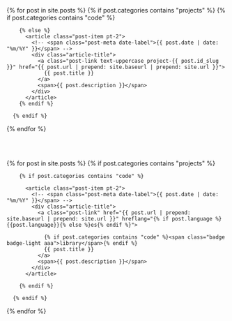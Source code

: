 <div class="container">
  {% for post in site.posts %}
      {% if post.categories contains "projects" %}
        {% if post.categories contains "code" %}

        {% else %}
          <article class="post-item pt-2">
            <!-- <span class="post-meta date-label">{{ post.date | date: "%m/%Y" }}</span> -->
            <div class="article-title">
              <a class="post-link text-uppercase project-{{ post.id_slug }}" href="{{ post.url | prepend: site.baseurl | prepend: site.url }}">
                {{ post.title }}
              </a>
              <span>{{ post.description }}</span>
            </div>
          </article>
        {% endif %}

      {% endif %}
  {% endfor %}

  <br><br>

  {% for post in site.posts %}
      {% if post.categories contains "projects" %}

        {% if post.categories contains "code" %}

          <article class="post-item pt-2">
            <!-- <span class="post-meta date-label">{{ post.date | date: "%m/%Y" }}</span> -->
            <div class="article-title">
              <a class="post-link" href="{{ post.url | prepend: site.baseurl | prepend: site.url }}" hreflang="{% if post.language %}{{post.language}}{% else %}es{% endif %}">

                {% if post.categories contains "code" %}<span class="badge badge-light aaa">library</span>{% endif %}
                {{ post.title }}
              </a>
              <span>{{ post.description }}</span>
            </div>
          </article>

        {% endif %}

      {% endif %}
  {% endfor %}
</div>
